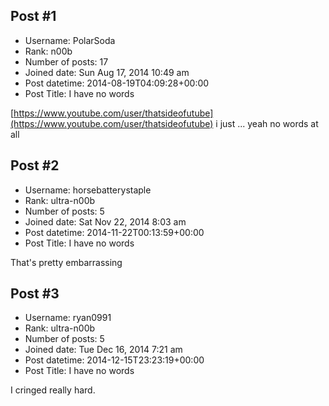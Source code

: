 ## Post #1
- Username: PolarSoda
- Rank: n00b
- Number of posts: 17
- Joined date: Sun Aug 17, 2014 10:49 am
- Post datetime: 2014-08-19T04:09:28+00:00
- Post Title: I have no words

[https://www.youtube.com/user/thatsideofutube](https://www.youtube.com/user/thatsideofutube)
i just
...
yeah no words at all
## Post #2
- Username: horsebatterystaple
- Rank: ultra-n00b
- Number of posts: 5
- Joined date: Sat Nov 22, 2014 8:03 am
- Post datetime: 2014-11-22T00:13:59+00:00
- Post Title: I have no words

That's pretty embarrassing
## Post #3
- Username: ryan0991
- Rank: ultra-n00b
- Number of posts: 5
- Joined date: Tue Dec 16, 2014 7:21 am
- Post datetime: 2014-12-15T23:23:19+00:00
- Post Title: I have no words

I cringed really hard.
